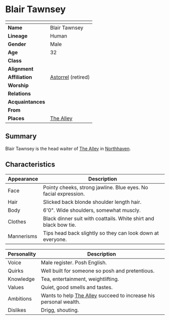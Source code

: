 # Blair Tawnsey

| []() | |
| --- | --- |
| **Name** | Blair Tawnsey |
| **Lineage** | Human |
| **Gender** | Male |
| **Age** | 32 |
| **Class** | |
| **Alignment** | |
| **Affiliation** | [Astorrel](../organisations/astorrel/astorrel.md) (retired) |
| **Worship** | |
| **Relations** | |
| **Acquaintances** | |
| **From** | |
| **Places** | [The Alley](../places/buildings/shops/the-alley.md) |

## Summary

Blair Tawnsey is the head waiter of [The Alley](../places/buildings/shops/the-alley.md) in [Northhaven](../places/cities/northhaven.md).

## Characteristics

| Appearance | Description |
| --- | --- |
| Face | Pointy cheeks, strong jawline. Blue eyes. No facial expression. |
| Hair | Slicked back blonde shoulder length hair. |
| Body | 6'0". Wide shoulders, somewhat muscly. |
| Clothes | Black dinner suit with coattails. White shirt and black bow tie. |
| Mannerisms | Tips head back slightly so they can look down at everyone. |

| Personality | Description |
| --- | --- |
| Voice | Male register. Posh English. |
| Quirks | Well built for someone so posh and pretentious. |
| Knowledge | Tea, entertainment, weightlifting. |
| Values | Quiet, good smells and tastes. |
| Ambitions | Wants to help [The Alley](../places/buildings/shops/the-alley.md) succeed to increase his personal wealth. |
| Dislikes | Drigg, shouting. |
